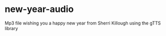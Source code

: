 # new-year-audio
Mp3 file wishing you a happy new year from Sherri Killough using the gTTS library 
